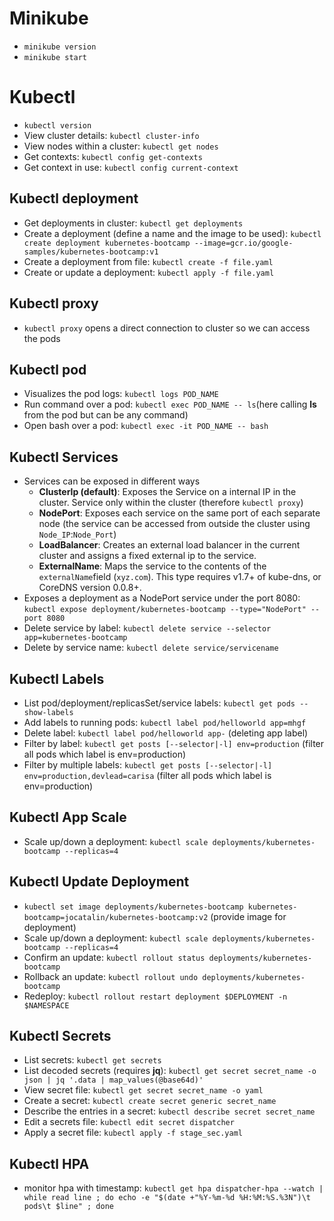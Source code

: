 # Minikube
- `minikube version`
- `minikube start`

# Kubectl
- `kubectl version`
- View cluster details: `kubectl cluster-info`
- View nodes within a cluster: `kubectl get nodes`
- Get contexts: `kubectl config get-contexts`
- Get context in use: `kubectl config current-context`

## Kubectl deployment
- Get deployments in cluster: `kubectl get deployments`
- Create a deployment (define a name and the image to be used): `kubectl create deployment kubernetes-bootcamp --image=gcr.io/google-samples/kubernetes-bootcamp:v1`
- Create a deployment from file: `kubectl create -f file.yaml`
- Create or update a deployment: `kubectl apply -f file.yaml`

## Kubectl proxy
- `kubectl proxy` opens a direct connection to cluster so we can access the pods

## Kubectl pod
- Visualizes the pod logs: `kubectl logs POD_NAME`
- Run command over a pod: `kubectl exec POD_NAME -- ls`(here calling **ls** from the pod but can be any command)
- Open bash over a pod: `kubectl exec -it POD_NAME -- bash`

## Kubectl Services
- Services can be exposed in different ways
    - **ClusterIp (default)**: Exposes the Service on a internal IP in the cluster. Service only within the cluster (therefore `kubectl proxy`)
    - **NodePort**: Exposes each service on the same port of each separate node (the service can be accessed from outside the cluster using `Node_IP`:`Node_Port`)
    - **LoadBalancer**: Creates an external load balancer in the current cluster and assigns a fixed external ip to the service.
    - **ExternalName**: Maps the service to the contents of the `externalName`field (`xyz.com`). This type requires v1.7+ of kube-dns, or CoreDNS version 0.0.8+.
- Exposes a deployment as a NodePort service under the port 8080: `kubectl expose deployment/kubernetes-bootcamp --type="NodePort" --port 8080`
- Delete service by label: `kubectl delete service --selector app=kubernetes-bootcamp`
- Delete by service name: `kubectl delete service/servicename`

## Kubectl Labels
- List pod/deployment/replicasSet/service labels: `kubectl get pods --show-labels`
- Add labels to running pods: `kubectl label pod/helloworld app=mhgf`
- Delete label: `kubectl label pod/helloworld app-` (deleting app label)
- Filter by label: `kubectl get posts [--selector|-l] env=production` (filter all pods which label is env=production)
- Filter by multiple labels: `kubectl get posts [--selector|-l] env=production,devlead=carisa` (filter all pods which label is env=production)

## Kubectl App Scale
- Scale up/down a deployment: `kubectl scale deployments/kubernetes-bootcamp --replicas=4`

## Kubectl Update Deployment
- `kubectl set image deployments/kubernetes-bootcamp kubernetes-bootcamp=jocatalin/kubernetes-bootcamp:v2` (provide image for deployment)
- Scale up/down a deployment: `kubectl scale deployments/kubernetes-bootcamp --replicas=4`
- Confirm an update: `kubectl rollout status deployments/kubernetes-bootcamp`
- Rollback an update: `kubectl rollout undo deployments/kubernetes-bootcamp`
- Redeploy: `kubectl rollout restart deployment $DEPLOYMENT -n $NAMESPACE`

## Kubectl Secrets
- List secrets: `kubectl get secrets`
- List decoded secrets (requires **jq**): `kubectl get secret secret_name -o json | jq '.data | map_values(@base64d)'` 
- View secret file: `kubectl get secret secret_name -o yaml`
- Create a secret: `kubectl create secret generic secret_name`
- Describe the entries in a secret: `kubectl describe secret secret_name`
- Edit a secrets file: `kubectl edit secret dispatcher`
- Apply a secret file: `kubectl apply -f stage_sec.yaml`

## Kubectl HPA
- monitor hpa with timestamp: `kubectl get hpa dispatcher-hpa --watch | while read line ; do echo -e "$(date +"%Y-%m-%d %H:%M:%S.%3N")\t pods\t $line" ; done`

